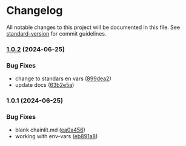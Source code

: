 # Changelog

All notable changes to this project will be documented in this file. See [standard-version](https://github.com/conventional-changelog/standard-version) for commit guidelines.

### [1.0.2](https://github.com/apider-coding/cl-chat/compare/v1.0.1...v1.0.2) (2024-06-25)


### Bug Fixes

* change to standars en vars ([899dea2](https://github.com/apider-coding/cl-chat/commit/899dea2925bce772895a011e254de69c2389cfaf))
* update docs ([63b2e5a](https://github.com/apider-coding/cl-chat/commit/63b2e5a95c272722864feec8a5aefcac2979942b))

### 1.0.1 (2024-06-25)


### Bug Fixes

* blank chainlit.md ([ea0a456](https://github.com/apider-coding/cl-chat/commit/ea0a456c4850fae017bd4343be898875c7490d3b))
* working with env-vars ([eb891a8](https://github.com/apider-coding/cl-chat/commit/eb891a8d787d1b89fcffb7f1e04c7df638e95ab2))
